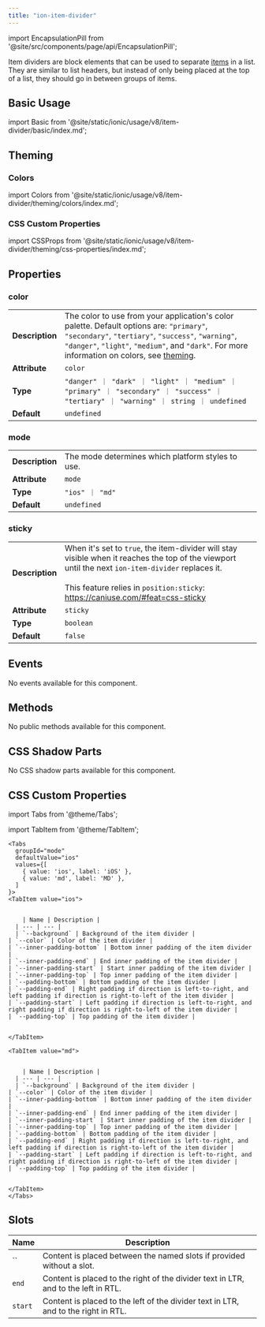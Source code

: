 ```yaml
---
title: "ion-item-divider"
---
```


<head>
  <title>ion-item-divider: Item Divider Block Element for Ionic Apps</title>
  <meta name="description" content="Item Dividers are block elements that can be used to separate items in a list. They are similar to list headers, but instead, go in between groups of items." />
</head>

import EncapsulationPill from '@site/src/components/page/api/EncapsulationPill';

<EncapsulationPill type="shadow" />

Item dividers are block elements that can be used to separate [items](./item) in a list. They are similar to list headers, but instead of only being placed at the top of a list, they should go in between groups of items.

## Basic Usage

import Basic from '@site/static/ionic/usage/v8/item-divider/basic/index.md';

<Basic />

## Theming

### Colors

import Colors from '@site/static/ionic/usage/v8/item-divider/theming/colors/index.md';

<Colors />

### CSS Custom Properties

import CSSProps from '@site/static/ionic/usage/v8/item-divider/theming/css-properties/index.md';

<CSSProps />

## Properties

### color

|                 |                                                                                                                                                                                                                                                                        |
| --------------- | ---------------------------------------------------------------------------------------------------------------------------------------------------------------------------------------------------------------------------------------------------------------------- |
| **Description** | The color to use from your application's color palette. Default options are: `"primary"`, `"secondary"`, `"tertiary"`, `"success"`, `"warning"`, `"danger"`, `"light"`, `"medium"`, and `"dark"`. For more information on colors, see [theming](/docs/theming/basics). |
| **Attribute**   | `color`                                                                                                                                                                                                                                                                |
| **Type**        | `"danger" ｜ "dark" ｜ "light" ｜ "medium" ｜ "primary" ｜ "secondary" ｜ "success" ｜ "tertiary" ｜ "warning" ｜ string ｜ undefined`                                                                                                                                 |
| **Default**     | `undefined`                                                                                                                                                                                                                                                            |

### mode

|                 |                                                   |
| --------------- | ------------------------------------------------- |
| **Description** | The mode determines which platform styles to use. |
| **Attribute**   | `mode`                                            |
| **Type**        | `"ios" ｜ "md"`                                   |
| **Default**     | `undefined`                                       |

### sticky

|                 |                                                                                                                                                                                                                                              |
| --------------- | -------------------------------------------------------------------------------------------------------------------------------------------------------------------------------------------------------------------------------------------- |
| **Description** | When it's set to `true`, the item-divider will stay visible when it reaches the top of the viewport until the next `ion-item-divider` replaces it.<br /><br />This feature relies in `position:sticky`: https://caniuse.com/#feat=css-sticky |
| **Attribute**   | `sticky`                                                                                                                                                                                                                                     |
| **Type**        | `boolean`                                                                                                                                                                                                                                    |
| **Default**     | `false`                                                                                                                                                                                                                                      |

## Events

No events available for this component.

## Methods

No public methods available for this component.

## CSS Shadow Parts

No CSS shadow parts available for this component.

## CSS Custom Properties

import Tabs from '@theme/Tabs';

import TabItem from '@theme/TabItem';

```mdx-code-block
<Tabs
  groupId="mode"
  defaultValue="ios"
  values={[
    { value: 'ios', label: 'iOS' },
    { value: 'md', label: 'MD' },
  ]
}>
<TabItem value="ios">


    | Name | Description |
  | --- | --- |
  | `--background` | Background of the item divider |
| `--color` | Color of the item divider |
| `--inner-padding-bottom` | Bottom inner padding of the item divider |
| `--inner-padding-end` | End inner padding of the item divider |
| `--inner-padding-start` | Start inner padding of the item divider |
| `--inner-padding-top` | Top inner padding of the item divider |
| `--padding-bottom` | Bottom padding of the item divider |
| `--padding-end` | Right padding if direction is left-to-right, and left padding if direction is right-to-left of the item divider |
| `--padding-start` | Left padding if direction is left-to-right, and right padding if direction is right-to-left of the item divider |
| `--padding-top` | Top padding of the item divider |


</TabItem>

<TabItem value="md">


    | Name | Description |
  | --- | --- |
  | `--background` | Background of the item divider |
| `--color` | Color of the item divider |
| `--inner-padding-bottom` | Bottom inner padding of the item divider |
| `--inner-padding-end` | End inner padding of the item divider |
| `--inner-padding-start` | Start inner padding of the item divider |
| `--inner-padding-top` | Top inner padding of the item divider |
| `--padding-bottom` | Bottom padding of the item divider |
| `--padding-end` | Right padding if direction is left-to-right, and left padding if direction is right-to-left of the item divider |
| `--padding-start` | Left padding if direction is left-to-right, and right padding if direction is right-to-left of the item divider |
| `--padding-top` | Top padding of the item divider |


</TabItem>
</Tabs>

```

## Slots

| Name    | Description                                                                        |
| ------- | ---------------------------------------------------------------------------------- |
| ``      | Content is placed between the named slots if provided without a slot.              |
| `end`   | Content is placed to the right of the divider text in LTR, and to the left in RTL. |
| `start` | Content is placed to the left of the divider text in LTR, and to the right in RTL. |
